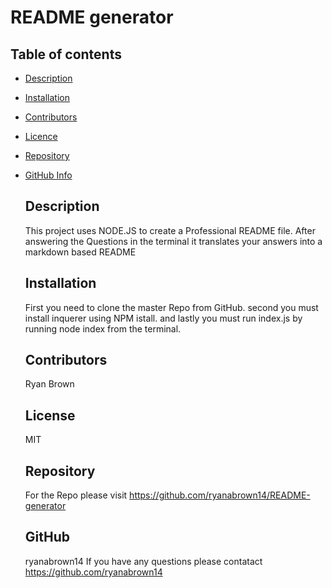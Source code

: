   # README generator

  ## Table of contents

- [Description](#Description)
- [Installation](#Installation)
- [Contributors](#Contributors)
- [Licence](#Licence)
- [Repository](#Repository)
- [GitHub Info](#GitHub)

  ## Description

  This project uses NODE.JS to create a Professional README file.  After answering the Questions in the terminal it translates your answers into a markdown based README

  ## Installation 

  First you need to clone the master Repo from GitHub. second you must install inquerer using NPM istall.  and lastly you must run index.js by running node index from the terminal.

  ## Contributors

  Ryan Brown

  ## License

  MIT

  ## Repository

  For the Repo please visit https://github.com/ryanabrown14/README-generator

  ## GitHub

  ryanabrown14
  If you have any questions please contatact https://github.com/ryanabrown14 
